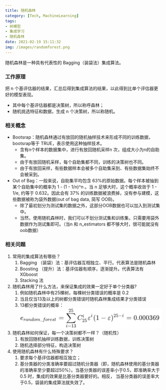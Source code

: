 ```yaml
---
title: 随机森林
category: [Tech, MachineLearning]
tags: 
- 树模型
- 集成学习
- 随机森林
date: 2021-02-19 15:11:32
img: /images/randomforest.png
---
```


随机森林是一种具有代表性的 Bagging（装袋法）集成算法。
<!--more-->

### 工作原理

把 n 个基评估器的结果，汇总后得到集成算法的结果，以此得到比单个评估器更好的模型表现。

* 其中每个基评估器都是决策树，所以称呼森林；
* 随机挑选特征和数据，生成 n 个决策树，所以称随机。

### 相关概念

* Bootsrap：随机森林通过有放回的随机抽样技术来形成不同的训练数据，bootsrap等于 TRUE，表示使用这种抽样技术。
    * 含有n个样本的数据集中，进行有放回随机采样n 次，组成大小为n的自助集。
    * 由于有放回随机采样，每个自助集都不同，训练的决策树也不同。
    * 由于有放回采样，有些数据样本会被多个自助集采到、有些数据集始终不会被采到。
* Out of  Bag：一般来说，自助集平均包含 63%的原始数据。每个样本被抽到某个自助集中的概率为 1 - (1 - 1/n)^n 。当 n 足够大时，这个概率收敛于 1 - 1/e, 约等于 0.632。因此会有 37% 的训练数据被浪费掉，没有参与建模，这些数据被称为袋外数据(out of bag data, 简写 OOB)。
    * 除了最初划分为测试集的数据之外，这部分OOB数据也可以加入到测试集中。
    * 当然，使用随机森林时，我们可以不划分测试集和训练集，只需要用袋外数据作为测试集即可。（当n 和 n_estimators 都不够大时，很可能就没有oob数据）

### 相关问题

1. 常用的集成算法有哪些？
    1. Bagging （装袋）法：基评估器互相独立、平行。代表算法是随机森林
    2. Boosting （提升）法：基评估器有顺序，逐渐提升。代表算法有 XGboost
    3. Stacking 法
2. 随机森林用了什么方法，来保证集成的效果一定好于单个分类器?
    1. 例如随机森林中有25棵树，每棵树分类错误的概率是 0.2
    2. 当且仅当13及以上的树都分类错误时随机森林集成结果才分类错误
    3. 13都分类错误的概率：
    ![](/images/error-of-rf.png)
3. 随机森林如何保证，每一个决策树都不一样？（随机性）
    1. 有放回随机抽样训练数据，训练决策树
    2. 随机选择部分特征，构造决策树
4. 使用随机森林有什么特殊要求？
    1. 要求每个基评估器都相互独立；
    2. 基分类器的分类准确率要超过随机分类器（即，随机森林使用的基分类器的准确率至少要超过50%）。当基分类器的误差率小于0.5，即准确率大于0.5 时，集成的效果是比基分类器要好的。相反， 当基分类器的误差率大于0.5，袋装的集成算法就失效了。
